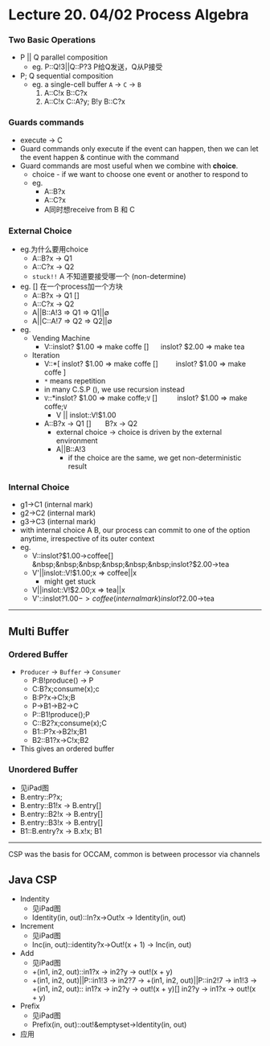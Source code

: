 # Lecture 20. 04/02 Process Algebra
### Two Basic Operations
* P || Q parallel composition
    * eg. P::Q!3||Q::P?3  P给Q发送，Q从P接受
* P; Q sequential composition
    * eg. a single-cell buffer  `A` -> `C` -> `B`
        1) A::C!x
            B::C?x
        2) A::C!x
            C::A?y; B!y
            B::C?x

### Guards commands
* execute -> C
* Guard commands only execute if the event can happen, then we can let the event happen & continue with the command
* Guard commands are most useful when we combine with **choice**.
    * choice - if we want to choose one event or another to respond to
    * eg. 
        * A::B?x
        * A::C?x
        * A同时想receive from B 和 C

### External Choice
* eg.为什么要用choice
    * A::B?x -> Q1
    * A::C?x -> Q2
    * `stuck!!` A 不知道要接受哪一个 (non-determine)
* eg. [] 在一个process加一个方块
    * A::B?x -> Q1 []
    * A::C?x -> Q2
    * A||B::A!3 &rArr; Q1 &rArr; Q1||&emptyset;
    * A||C::A!7 &rArr; Q2 &rArr; Q2||&emptyset;
* eg. 
    * Vending Machine
        * V::inslot? $1.00 &rArr; make coffe []
        &nbsp;&nbsp;&nbsp;&nbsp;&nbsp;inslot? $2.00 &rArr; make tea
    * Iteration
        * V::*[ inslot? $1.00 &rArr; make coffe []
         &nbsp;&nbsp;&nbsp;&nbsp;&nbsp;&nbsp;&nbsp;&nbsp;inslot? $1.00 &rArr; make coffe ]
        * `*` means repetition
        * in many C.S.P (), we use recursion instead
        * `V`::*inslot? $1.00 &rArr; make coffe;`V` []
         &nbsp;&nbsp;&nbsp;&nbsp;&nbsp;&nbsp;&nbsp;&nbsp;&nbsp;inslot? $1.00 &rArr; make coffe;`V`
            * V || inslot::V!$1.00
        * A::B?x -> Q1 []
        &nbsp;&nbsp;&nbsp;&nbsp;&nbsp;&nbsp;B?x -> Q2
            * external choice -> choice is driven by the external environment
            * A||B::A!3
                * if the choice are the same, we get non-deterministic result

### Internal Choice
* g1->C1 (internal mark)
* g2->C2 (internal mark)
* g3->C3 (internal mark)
* with internal choice A  B, our process can commit to one of the option anytime, irrespective of its outer context
* eg.
    * V::inslot?$1.00->coffee[]
&nbsp;&nbsp;&nbsp;&nbsp;&nbsp;&nbsp;inslot?$2.00->tea
    * V'||inslot::V!$1.00;x => coffee||x
        * might get stuck
    * V||inslot::V!$2.00;x => tea||x
    * V'::inslot?$1.00->coffee (internal mark)
        inslot?$2.00->tea
---

## Multi Buffer
### Ordered Buffer
* `Producer` -> `Buffer` -> `Consumer`
    * P:B!produce() -> P
    * C:B?x;consume(x);c
    * B:P?x->C!x;B
    * P->B1->B2->C
    * P::B1!produce();P
    * C::B2?x;consume(x);C
    * B1::P?x->B2!x;B1
    * B2::B1?x->C!x;B2
* This gives an ordered buffer

### Unordered Buffer
* 见iPad图
* B.entry::P?x;
* B.entry::B1!x -> B.entry[]
* B.entry::B2!x -> B.entry[]
* B.entry::B3!x -> B.entry[]
* B1::B.entry?x -> B.x!x; B1
---
CSP was the basis for OCCAM, common is between processor via channels

## Java CSP
* Indentity
    * 见iPad图
    * Identity(in, out)::In?x->Out!x -> Identity(in, out)
* Increment
    * 见iPad图
    * Inc(in, out)::identity?x->Out!(x + 1) -> Inc(in, out)
* Add
    * 见iPad图
    * +(in1, in2, out)::in1?x -> in2?y -> out!(x + y)
    * +(in1, in2, out)||P::in1!3 -> in2?7 -> 
    +(in1, in2, out)||P::in2!7 -> in1!3 ->
    +(in1, in2, out)::
        in1?x -> in2?y -> out!(x + y)[]
        in2?y -> in1?x -> out!(x + y)
* Prefix
    * 见iPad图
    * Prefix(in, out)::out!&emptyset->Identity(in, out)
* 应用












